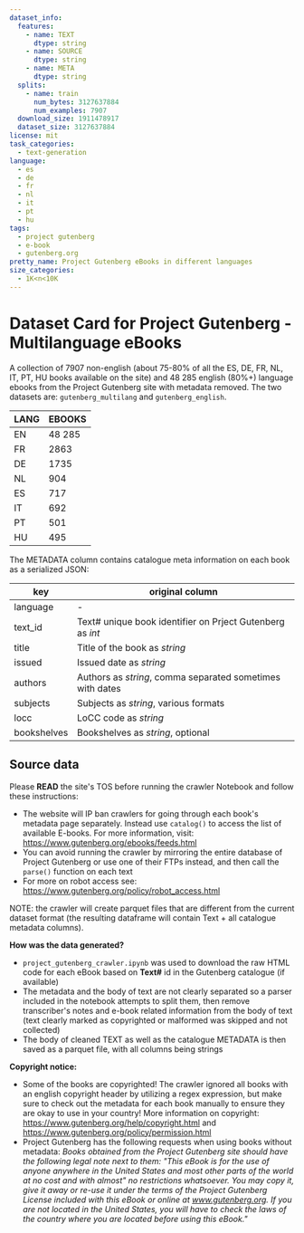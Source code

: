```yaml
---
dataset_info:
  features:
    - name: TEXT
      dtype: string
    - name: SOURCE
      dtype: string
    - name: META
      dtype: string
  splits:
    - name: train
      num_bytes: 3127637884
      num_examples: 7907
  download_size: 1911478917
  dataset_size: 3127637884
license: mit
task_categories:
  - text-generation
language:
  - es
  - de
  - fr
  - nl
  - it
  - pt
  - hu
tags:
  - project gutenberg
  - e-book
  - gutenberg.org
pretty_name: Project Gutenberg eBooks in different languages
size_categories:
  - 1K<n<10K
---
```


# Dataset Card for Project Gutenberg - Multilanguage eBooks

A collection of 7907 non-english (about 75-80% of all the ES, DE, FR, NL, IT,
PT, HU books available on the site) and 48 285 english (80%+) language ebooks
from the Project Gutenberg site with metadata removed. The two datasets are:
`gutenberg_multilang` and `gutenberg_english`.

| LANG | EBOOKS |
| ---- | ------ |
| EN   | 48 285 |
| FR   | 2863   |
| DE   | 1735   |
| NL   | 904    |
| ES   | 717    |
| IT   | 692    |
| PT   | 501    |
| HU   | 495    |

The METADATA column contains catalogue meta information on each book as a
serialized JSON:

| key         | original column                                           |
| ----------- | --------------------------------------------------------- |
| language    | -                                                         |
| text_id     | Text# unique book identifier on Prject Gutenberg as _int_ |
| title       | Title of the book as _string_                             |
| issued      | Issued date as _string_                                   |
| authors     | Authors as _string_, comma separated sometimes with dates |
| subjects    | Subjects as _string_, various formats                     |
| locc        | LoCC code as _string_                                     |
| bookshelves | Bookshelves as _string_, optional                         |

## Source data

Please **READ** the site's TOS before running the crawler Notebook and follow
these instructions:

- The website will IP ban crawlers for going through each book's metadata page
  separately. Instead use `catalog()` to access the list of available E-books.
  For more information, visit: https://www.gutenberg.org/ebooks/feeds.html
- You can avoid running the crawler by mirroring the entire database of Project
  Gutenberg or use one of their FTPs instead, and then call the `parse()`
  function on each text
- For more on robot access see:
  https://www.gutenberg.org/policy/robot_access.html

NOTE: the crawler will create parquet files that are different from the current
dataset format (the resulting dataframe will contain Text + all catalogue
metadata columns).

**How was the data generated?**

- `project_gutenberg_crawler.ipynb` was used to download the raw HTML code for
  each eBook based on **Text#** id in the Gutenberg catalogue (if available)
- The metadata and the body of text are not clearly separated so a parser
  included in the notebook attempts to split them, then remove transcriber's
  notes and e-book related information from the body of text (text clearly
  marked as copyrighted or malformed was skipped and not collected)
- The body of cleaned TEXT as well as the catalogue METADATA is then saved as a
  parquet file, with all columns being strings

**Copyright notice:**

- Some of the books are copyrighted! The crawler ignored all books with an
  english copyright header by utilizing a regex expression, but make sure to
  check out the metadata for each book manually to ensure they are okay to use
  in your country! More information on copyright:
  https://www.gutenberg.org/help/copyright.html and
  https://www.gutenberg.org/policy/permission.html
- Project Gutenberg has the following requests when using books without
  metadata: _Books obtained from the Project Gutenberg site should have the
  following legal note next to them: "This eBook is for the use of anyone
  anywhere in the United States and most other parts of the world at no cost and
  with almost" no restrictions whatsoever. You may copy it, give it away or
  re-use it under the terms of the Project Gutenberg License included with this
  eBook or online at www.gutenberg.org. If you are not located in the United
  States, you will have to check the laws of the country where you are located
  before using this eBook."_
